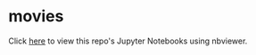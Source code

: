 # movies

Click [here](https://nbviewer.jupyter.org/github/Sudhakar7777777/movies/) to view this repo's Jupyter Notebooks using nbviewer.
